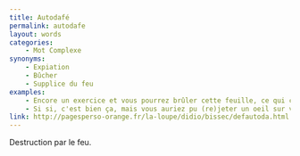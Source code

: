 ```yaml
---
title: Autodafé
permalink: autodafe
layout: words
categories:
    - Mot Complexe
synonyms:
    - Expiation
    - Bûcher
    - Supplice du feu
examples:
    - Encore un exercice et vous pourrez brûler cette feuille, ce qui constituerait un superbe autodafé.
    - Si si, c'est bien ça, mais vous auriez pu (re)jeter un oeil sur vos notes de cours de mathématiques du premier semestre, à moins qu'elles n'aient subi quelque gigantesque autodafé...
link: http://pagesperso-orange.fr/la-loupe/didio/bissec/defautoda.html
---
```


Destruction par le feu.
